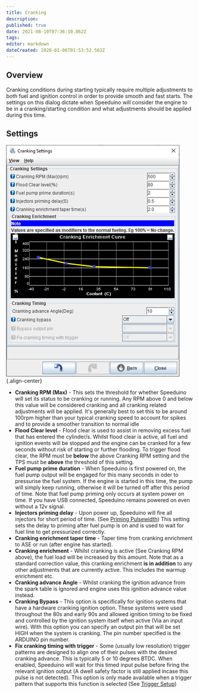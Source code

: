 ```yaml
---
title: Cranking
description: 
published: true
date: 2021-08-10T07:36:10.862Z
tags: 
editor: markdown
dateCreated: 2020-01-06T01:53:52.563Z
---
```


Overview
--------

Cranking conditions during starting typically require multiple adjustments to both fuel and ignition control in order to provide smooth and fast starts. The settings on this dialog dictate when Speeduino will consider the engine to be in a cranking/starting condition and what adjustments should be applied during this time.

Settings
--------


![cranking202108.png](/cranking202108.png){.align-center}

-   **Cranking RPM (Max)** - This sets the threshold for whether Speeduino will set its status to be cranking or running. Any RPM above 0 and below this value will be considered cranking and all cranking related adjustments will be applied. It's generally best to set this to be around 100rpm higher than your typical cranking speed to account for spikes and to provide a smoother transition to normal idle
-   **Flood Clear level** - Flood clear is used to assist in removing excess fuel that has entered the cylinder/s. Whilst flood clear is active, all fuel and ignition events will be stopped and the engine can be cranked for a few seconds without risk of starting or further flooding. To trigger flood clear, the RPM must be **below** the above Cranking RPM setting and the TPS must be **above** the threshold of this setting.
-   **Fuel pump prime duration** - When Speeduino is first powered on, the fuel pump output will be engaged for this many seconds in oder to pressurise the fuel system. If the engine is started in this time, the pump will simply keep running, otherwise it will be turned off after this period of time. Note that fuel pump priming only occurs at system power on time. If you have USB connected, Speeduino remains powered on even without a 12v signal.
-   **Injectors priming delay** - Upon power up, Speeduino will fire all injectors for short period of time. (See [Priming Pulsewidth](/en/configuration/Priming)) This setting sets the delay to priming after fuel pump is on and is used to wait for fuel line to get pressurized correctly.
-   **Cranking enrichment taper time** - Taper time from cranking enrichment to ASE or run (after engine has started).
-   **Cranking enrichment** - Whilst cranking is active (See Cranking RPM above), the fuel load will be increased by this amount. Note that as a standard correction value, this cranking enrichment **is in addition** to any other adjustments that are currently active. This includes the warmup enrichment etc.
-   **Cranking advance Angle** - Whilst cranking the ignition advance from the spark table is ignored and engine uses this ignition advance value instead.
-   **Cranking Bypass** - This option is specifically for ignition systems that have a hardware cranking ignition option. These systems were used throughout the 80s and early 90s and allowed ignition timing to be fixed and controlled by the ignition system itself when active (Via an input wire). With this option you can specify an output pin that will be set HIGH when the system is cranking. The pin number specified is the ARDUINO pin number.
-   **Fix cranking timing with trigger** - Some (usually low resolution) trigger patterns are designed to align one of their pulses with the desired cranking advance. This is typically 5 or 10 degrees BTDC. When enabled, Speeduino will wait for this timed input pulse before firing the relevant ignition output (A dwell safety factor is still applied incase this pulse is not detected). This option is only made available when a trigger pattern that supports this function is selected (See [Trigger Setup](/configuration/Trigger_Setup "wikilink"))

